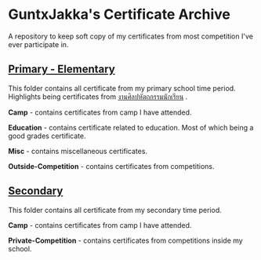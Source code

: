 # GuntxJakka's Certificate Archive
A repository to keep soft copy of my certificates from most competition I've ever participate in.



## [Primary - Elementary](https://github.com/gxjakkap/certificate-archive/tree/main/primary-elementary)

This folder contains all certificate from  my primary school time period. Highlights being certificates from [งานศิลปหัตถกรรมนักเรียน](https://sillapa.net/home/) .

**Camp** - contains certificates from camp I have attended.

**Education** - contains certificate related to education. Most of which being a good grades certificate.

**Misc** - contains miscellaneous certificates.

**Outside-Competition** - contains certificates from competitions.



## [Secondary](https://github.com/gxjakkap/certificate-archive/tree/main/secondary)

This folder contains all certificate from my secondary time period.

**Camp** - contains certificates from camp I have attended.

**Private-Competition** - contains certificates from competitions inside my school.



